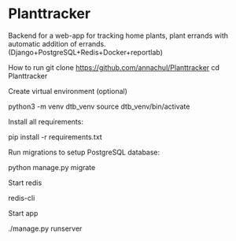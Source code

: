 # Planttracker
Backend for a web-app for tracking home plants, plant errands with automatic addition of errands. (Django+PostgreSQL+Redis+Docker+reportlab)

How to run
git clone https://github.com/annachul/Planttracker
cd Planttracker

Create virtual environment (optional)

python3 -m venv dtb_venv
source dtb_venv/bin/activate

Install all requirements:

pip install -r requirements.txt

Run migrations to setup PostgreSQL database:

python manage.py migrate

Start redis

redis-cli

Start app

./manage.py runserver
